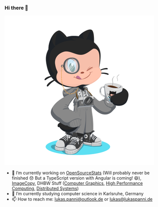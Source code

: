 ### Hi there 👋

![Octocat](/octocat.png)

- 🔭 I’m currently working on [OpenSourceStats](https://github.com/lukaspanni/OpenSourceStats) (Will probably never be finished :disappointed: But a TypeScript version with Angular is coming! :smile:), [ImageCopy](https://github.com/lukaspanni/ImageCopy), DHBW Stuff ([Computer Graphics](https://github.com/lukaspanni/DHBW_Computergrafik), [High Performance Computing](https://github.com/lukaspanni/DHBW_HPC), [Distributed Systems](https://github.com/lukaspanni/DHBW_Verteilte_Systeme))
- 🌱 I’m currently studying computer science in Karlsruhe, Germany 
- 📫 How to reach me: [lukas.panni@outlook.de](mailto:lukas.panni@outlook.de) or [lukas@lukaspanni.de](mailto:lukas@lukaspanni.de)
